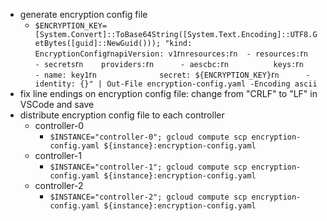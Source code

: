 * generate encryption config file
    * `$ENCRYPTION_KEY=[System.Convert]::ToBase64String([System.Text.Encoding]::UTF8.GetBytes([guid]::NewGuid())); "kind: EncryptionConfig`r`napiVersion: v1`r`nresources:`r`n  - resources:`r`n      - secrets`r`n    providers:`r`n      - aescbc:`r`n          keys:`r`n            - name: key1`r`n              secret: ${ENCRYPTION_KEY}`r`n      - identity: {}" | Out-File encryption-config.yaml -Encoding ascii`
* fix line endings on encryption config file: change from "CRLF" to "LF" in VSCode and save
* distribute encryption config file to each controller
    * controller-0
        * `$INSTANCE="controller-0"; gcloud compute scp encryption-config.yaml ${instance}:encryption-config.yaml`
    * controller-1
        * `$INSTANCE="controller-1"; gcloud compute scp encryption-config.yaml ${instance}:encryption-config.yaml`
    * controller-2
        * `$INSTANCE="controller-2"; gcloud compute scp encryption-config.yaml ${instance}:encryption-config.yaml`
